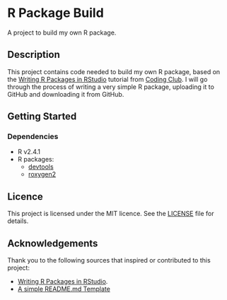 # R Package Build
A project to build my own R package.

## Description
This project contains code needed to build my own R package, based on the [Writing R Packages in RStudio](https://ourcodingclub.github.io/tutorials/writing-r-package/) tutorial from [Coding Club](https://ourcodingclub.github.io). I will go through the process of writing a very simple R package, uploading it to GitHub and downloading it from GitHub.

## Getting Started
### Dependencies

- R v2.4.1
- R packages:
  - [devtools](https://www.r-project.org/nosvn/pandoc/devtools.html)
  - [roxygen2](https://gist.github.com/DomPizzie/7a5ff55ffa9081f2de27c315f5018afc)

## Licence
This project is licensed under the MIT licence. See the [LICENSE](./LICENSE) file for details.

## Acknowledgements
Thank you to the following sources that inspired or contributed to this project:

- [Writing R Packages in RStudio](https://ourcodingclub.github.io/tutorials/writing-r-package/).
- [A simple README.md Template](https://gist.github.com/DomPizzie/7a5ff55ffa9081f2de27c315f5018afc)
